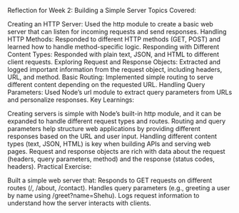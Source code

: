 Reflection for Week 2: Building a Simple Server
Topics Covered:

Creating an HTTP Server: Used the http module to create a basic web server that can listen for incoming requests and send responses.
Handling HTTP Methods: Responded to different HTTP methods (GET, POST) and learned how to handle method-specific logic.
Responding with Different Content Types: Responded with plain text, JSON, and HTML to different client requests.
Exploring Request and Response Objects: Extracted and logged important information from the request object, including headers, URL, and method.
Basic Routing: Implemented simple routing to serve different content depending on the requested URL.
Handling Query Parameters: Used Node’s url module to extract query parameters from URLs and personalize responses.
Key Learnings:

Creating servers is simple with Node’s built-in http module, and it can be expanded to handle different request types and routes.
Routing and query parameters help structure web applications by providing different responses based on the URL and user input.
Handling different content types (text, JSON, HTML) is key when building APIs and serving web pages.
Request and response objects are rich with data about the request (headers, query parameters, method) and the response (status codes, headers).
Practical Exercise:

Built a simple web server that:
Responds to GET requests on different routes (/, /about, /contact).
Handles query parameters (e.g., greeting a user by name using /greet?name=Shehu).
Logs request information to understand how the server interacts with clients.
